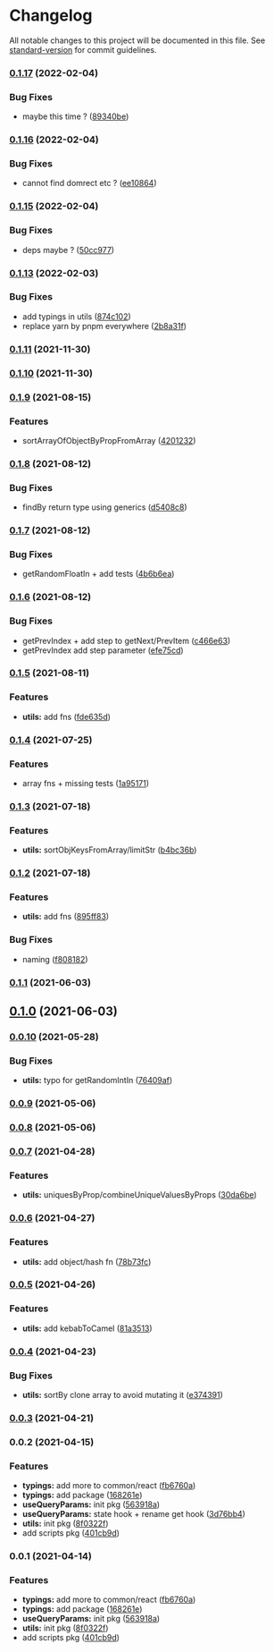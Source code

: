 # Changelog

All notable changes to this project will be documented in this file. See [standard-version](https://github.com/conventional-changelog/standard-version) for commit guidelines.

### [0.1.17](https://github.com/astahmer/pastable/compare/@pastable/utils@0.1.16...@pastable/utils@0.1.17) (2022-02-04)


### Bug Fixes

* maybe this time ? ([89340be](https://github.com/astahmer/pastable/commit/89340beb0fb850bf0429b70417d1601500f4e828))

### [0.1.16](https://github.com/astahmer/pastable/compare/@pastable/utils@0.1.15...@pastable/utils@0.1.16) (2022-02-04)


### Bug Fixes

* cannot find domrect etc ? ([ee10864](https://github.com/astahmer/pastable/commit/ee10864acd9c519c644fbd7d0614e1a8f1728867))

### [0.1.15](https://github.com/astahmer/pastable/compare/@pastable/utils@0.1.13...@pastable/utils@0.1.15) (2022-02-04)


### Bug Fixes

* deps maybe ? ([50cc977](https://github.com/astahmer/pastable/commit/50cc977a604270530d0909009d5784c32014b773))

### [0.1.13](https://github.com/astahmer/pastable/compare/@pastable/utils@0.1.9...@pastable/utils@0.1.13) (2022-02-03)


### Bug Fixes

* add typings in utils ([874c102](https://github.com/astahmer/pastable/commit/874c10299644bb6134a6bb2d96b2cb28d53fe7fa))
* replace yarn by pnpm everywhere ([2b8a31f](https://github.com/astahmer/pastable/commit/2b8a31f2026b36af1eec185f7ca307ef16496eef))

### [0.1.11](https://github.com/astahmer/pastable/compare/@pastable/utils@0.1.10...@pastable/utils@0.1.11) (2021-11-30)

### [0.1.10](https://github.com/astahmer/pastable/compare/@pastable/utils@0.1.9...@pastable/utils@0.1.10) (2021-11-30)

### [0.1.9](https://github.com/astahmer/pastable/compare/@pastable/utils@0.1.8...@pastable/utils@0.1.9) (2021-08-15)


### Features

* sortArrayOfObjectByPropFromArray ([4201232](https://github.com/astahmer/pastable/commit/4201232ef276240d194bf519d793071f5fd1d729))

### [0.1.8](https://github.com/astahmer/pastable/compare/@pastable/utils@0.1.7...@pastable/utils@0.1.8) (2021-08-12)


### Bug Fixes

* findBy return type using generics ([d5408c8](https://github.com/astahmer/pastable/commit/d5408c876bc323e820af59f2e0d756ca18d6698e))

### [0.1.7](https://github.com/astahmer/pastable/compare/@pastable/utils@0.1.6...@pastable/utils@0.1.7) (2021-08-12)


### Bug Fixes

* getRandomFloatIn + add tests ([4b6b6ea](https://github.com/astahmer/pastable/commit/4b6b6ea71e952d8444dd5070b7abf39e9eb464b9))

### [0.1.6](https://github.com/astahmer/pastable/compare/@pastable/utils@0.1.5...@pastable/utils@0.1.6) (2021-08-12)


### Bug Fixes

* getPrevIndex + add step to getNext/PrevItem ([c466e63](https://github.com/astahmer/pastable/commit/c466e6338f569241bf7f65ac3b5f6c1bf65f4266))
* getPrevIndex add step parameter ([efe75cd](https://github.com/astahmer/pastable/commit/efe75cdaead4fe0ca213942464d4d5866085e231))

### [0.1.5](https://github.com/astahmer/pastable/compare/@pastable/utils@0.1.4...@pastable/utils@0.1.5) (2021-08-11)


### Features

* **utils:** add fns ([fde635d](https://github.com/astahmer/pastable/commit/fde635d5a01c95f3d461def41b56707e87693ad2))

### [0.1.4](https://github.com/astahmer/pastable/compare/@pastable/utils@0.1.3...@pastable/utils@0.1.4) (2021-07-25)


### Features

* array fns + missing tests ([1a95171](https://github.com/astahmer/pastable/commit/1a95171953dfb6f019ab8599d85024eb02de5068))

### [0.1.3](https://github.com/astahmer/pastable/compare/@pastable/utils@0.1.2...@pastable/utils@0.1.3) (2021-07-18)


### Features

* **utils:** sortObjKeysFromArray/limitStr ([b4bc36b](https://github.com/astahmer/pastable/commit/b4bc36b1e4f60386ea4d07105e5a0f8d911f63f7))

### [0.1.2](https://github.com/astahmer/pastable/compare/@pastable/utils@0.1.1...@pastable/utils@0.1.2) (2021-07-18)


### Features

* **utils:** add fns ([895ff83](https://github.com/astahmer/pastable/commit/895ff83187c00d416528e84a96787d861a863fb9))


### Bug Fixes

* naming ([f808182](https://github.com/astahmer/pastable/commit/f8081826ae43cb22618caa846229d99979181b45))

### [0.1.1](https://github.com/astahmer/pastable/compare/@pastable/utils@0.1.0...@pastable/utils@0.1.1) (2021-06-03)

## [0.1.0](https://github.com/astahmer/pastable/compare/@pastable/utils@0.0.10...@pastable/utils@0.1.0) (2021-06-03)

### [0.0.10](https://github.com/astahmer/pastable/compare/@pastable/utils@0.0.9...@pastable/utils@0.0.10) (2021-05-28)


### Bug Fixes

* **utils:** typo for getRandomIntIn ([76409af](https://github.com/astahmer/pastable/commit/76409afc0cd2cf0c408142973df3c13f2e2c837b))

### [0.0.9](https://github.com/astahmer/pastable/compare/@pastable/utils@0.0.8...@pastable/utils@0.0.9) (2021-05-06)

### [0.0.8](https://github.com/astahmer/pastable/compare/@pastable/utils@0.0.7...@pastable/utils@0.0.8) (2021-05-06)

### [0.0.7](https://github.com/astahmer/pastable/compare/@pastable/utils@0.0.6...@pastable/utils@0.0.7) (2021-04-28)


### Features

* **utils:** uniquesByProp/combineUniqueValuesByProps ([30da6be](https://github.com/astahmer/pastable/commit/30da6be2b51a8880577ba5fa92f268c7a50e59ed))

### [0.0.6](https://github.com/astahmer/pastable/compare/@pastable/utils@0.0.5...@pastable/utils@0.0.6) (2021-04-27)


### Features

* **utils:** add object/hash fn ([78b73fc](https://github.com/astahmer/pastable/commit/78b73fc88a16345daad17346a4f96dc5fe71fcef))

### [0.0.5](https://github.com/astahmer/pastable/compare/@pastable/utils@0.0.4...@pastable/utils@0.0.5) (2021-04-26)


### Features

* **utils:** add kebabToCamel ([81a3513](https://github.com/astahmer/pastable/commit/81a3513bb0e6575e32191b58604ea64671350fd4))

### [0.0.4](https://github.com/astahmer/pastable/compare/@pastable/utils@0.0.3...@pastable/utils@0.0.4) (2021-04-23)


### Bug Fixes

* **utils:** sortBy clone array to avoid mutating it ([e374391](https://github.com/astahmer/pastable/commit/e3743915fd8d7eda8dd62d0cca4538166550bbfe))

### [0.0.3](https://github.com/astahmer/pastable/compare/@pastable/utils@0.0.2...@pastable/utils@0.0.3) (2021-04-21)

### 0.0.2 (2021-04-15)


### Features

* **typings:** add more  to common/react ([fb6760a](https://github.com/astahmer/pastable/commit/fb6760a2ce17c49c41e098f76a8734f04fe51548))
* **typings:** add package ([168261e](https://github.com/astahmer/pastable/commit/168261e66c4d48ad688842c95b396439add229e5))
* **useQueryParams:** init pkg ([563918a](https://github.com/astahmer/pastable/commit/563918a6743c2534201d5912b6bc88d402235385))
* **useQueryParams:** state hook + rename get hook ([3d76bb4](https://github.com/astahmer/pastable/commit/3d76bb402dd5eac883aadc45cf570c91ec6319e0))
* **utils:** init pkg ([8f0322f](https://github.com/astahmer/pastable/commit/8f0322f8e5b903a1254d2fdadfac09b0e9e50d5b))
* add scripts pkg ([401cb9d](https://github.com/astahmer/pastable/commit/401cb9d567f76b7744c56635165180d001decf90))

### 0.0.1 (2021-04-14)


### Features

* **typings:** add more  to common/react ([fb6760a](https://github.com/astahmer/pastable/commit/fb6760a2ce17c49c41e098f76a8734f04fe51548))
* **typings:** add package ([168261e](https://github.com/astahmer/pastable/commit/168261e66c4d48ad688842c95b396439add229e5))
* **useQueryParams:** init pkg ([563918a](https://github.com/astahmer/pastable/commit/563918a6743c2534201d5912b6bc88d402235385))
* **utils:** init pkg ([8f0322f](https://github.com/astahmer/pastable/commit/8f0322f8e5b903a1254d2fdadfac09b0e9e50d5b))
* add scripts pkg ([401cb9d](https://github.com/astahmer/pastable/commit/401cb9d567f76b7744c56635165180d001decf90))
